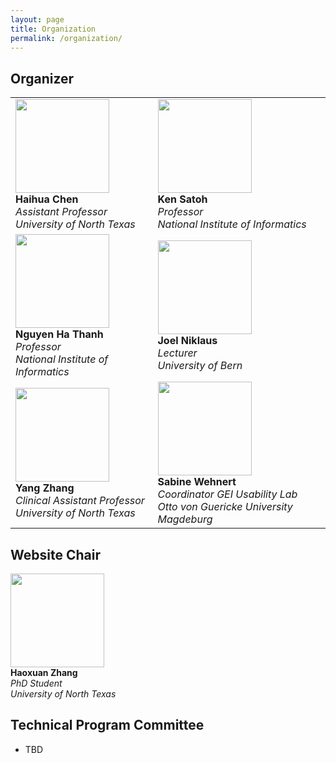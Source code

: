 ```yaml
---
layout: page
title: Organization 
permalink: /organization/
---
```


## **Organizer**

<table>
  <tr>
    <td align="left">
      <img src="../figures/haihua-chen.jpg" width="150"><br>
      <strong>Haihua Chen</strong><br>
      <em>Assistant Professor</em><br>
      <em>University of North Texas</em>
    </td>
    <td align="left">
      <img src="../figures/SatohK-C.jpg" width="150"><br>
      <strong>Ken Satoh</strong><br>
      <em>Professor</em><br>
      <em>National Institute of Informatics</em>
    </td>
  </tr>
  <tr>
    <td align="left">
      <img src="../figures/thanh.jpg" width="150"><br>
      <strong>Nguyen Ha Thanh</strong><br>
      <em>Professor</em><br>
      <em>National Institute of Informatics</em>
    </td>
    <td align="left">
      <img src="../figures/joel.jpg" width="150"><br>
      <strong>Joel Niklaus</strong><br>
      <em>Lecturer</em><br>
      <em>University of Bern</em>
    </td>
  </tr>
  <tr>
    <td align="left">
      <img src="../figures/Yang Zhang.jpg" width="150"><br>
      <strong>Yang Zhang</strong><br>
      <em>Clinical Assistant Professor</em><br>
      <em>University of North Texas</em>
    </td>
    <td align="left">
      <img src="../figures/sabine_wehnert.jpg" width="150"><br>
      <strong>Sabine Wehnert</strong><br>
      <em>Coordinator GEI Usability Lab</em><br>
      <em>Otto von Guericke University Magdeburg</em>
    </td>
  </tr>
</table>

## **Website Chair**

<div align="left">
  <img src="../figures/haoxuan.png" width="150"><br>
  <strong>Haoxuan Zhang</strong><br>
  <em>PhD Student</em><br>
  <em>University of North Texas</em>
</div>








## **Technical Program Committee**
- TBD


